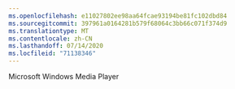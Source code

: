 ```yaml
---
ms.openlocfilehash: e11027802ee98aa64fcae93194be81fc102dbd84
ms.sourcegitcommit: 397961a0164281b579f68064c3bb66c071f374d9
ms.translationtype: MT
ms.contentlocale: zh-CN
ms.lasthandoff: 07/14/2020
ms.locfileid: "71138346"
---
```

Microsoft Windows Media Player